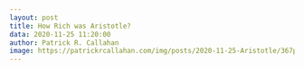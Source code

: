 ```yaml
---
layout: post
title: How Rich was Aristotle?
data: 2020-11-25 11:20:00
author: Patrick R. Callahan
image: https://patrickrcallahan.com/img/posts/2020-11-25-Aristotle/367px-Sanzio_01_Plato_Aristotle.jpg
---
```

